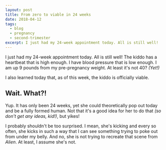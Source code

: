 ```yaml
---
layout: post
title: From zero to viable in 24 weeks
date: 2018-04-12
tags:
  - blog
  - pregnancy
  - second-trimester
excerpt: I just had my 24-week appointment today. All is still well!
---
```


I just had my 24-week appointment today. All is still well! The kiddo has a heartbeat that is high enough. I have blood pressure that is low enough. I am up 9 pounds from my pre-pregnancy weight. At least it's not 40? _(Yet!)_

I also learned today that, as of this week, the kiddo is officially viable.

## Wait. What?!

Yup. It has only been 24 weeks, yet she could theoretically pop out today and be a fully formed human. Not that it's a good idea for her to do that _(so don't get any ideas, kid!)_, but yikes!

I probably shouldn't be too surprised. I mean, she's kicking and every so often, she kicks in such a way that I can see something trying to poke out from under my belly. And no, she is not trying to recreate that scene from _Alien_. At least, I assume she's not.

